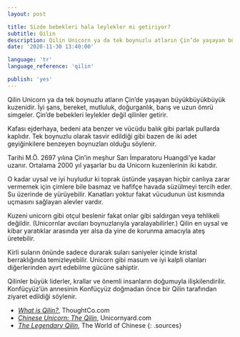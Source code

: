 ```yaml
---
layout: post

title: Sizde bebekleri hala leylekler mi getiriyor?
subtitle: Qilin
description: Qilin Unicorn ya da tek boynuzlu atların Çin’de yaşayan büyükbüyükbüyük kuzenidir. İyi şans, bereket, mutluluk, doğurganlık, barış ve uzun ömrü simgeler. Çin’de bebekleri leylekler değil qilinler getirir.
date: '2020-11-30 13:40:00'

language: 'tr'
language_reference: 'qilin'

publish: 'yes'
---
```


Qilin Unicorn ya da tek boynuzlu atların Çin’de yaşayan büyükbüyükbüyük kuzenidir.
İyi şans, bereket, mutluluk, doğurganlık, barış ve uzun ömrü simgeler. Çin’de bebekleri leylekler değil qilinler getirir.

Kafası ejderhaya, bedeni ata benzer ve vücüdu balık gibi parlak pullarda kaplıdır. Tek boynuzlu olarak tasvir edildiği gibi bazen de iki adet geyiğinkilere benzeyen boynuzları olduğu söylenir.

Tarihi M.Ö. 2697 yılına Çin’in meşhur Sarı İmparatoru Huangdi’ye kadar uzanır.
Ortalama 2000 yıl yaşarlar bu da Unicorn kuzenlerinin iki katıdır.

O kadar uysal ve iyi huyludur ki toprak üstünde yaşayan hiçbir canlıya zarar vermemek için çimlere bile basmaz ve hafifçe havada süzülmeyi tercih eder. Su üzerinde de yürüyebilir. Kanatları yoktur fakat vücudunun üst kısmında uçmasını sağlayan alevler vardır.

Kuzeni unicorn gibi otçul beslenir fakat onlar gibi saldırgan veya tehlikeli değildir. (Unicornlar avcıları boynuzlarıyla yaralayabilirler.) Qilin en uysal ve kibar yaratıklar arasında yer alsa da yine de korunma amacıyla ateş üretebilir.

Kirli suların önünde sadece durarak suları saniyeler içinde kristal berraklığında temizleyebilir.
Unicorn gibi masum ve iyi kalpli olanları diğerlerinden ayırt edebilme gücüne sahiptir.

Qilinler büyük liderler, krallar ve önemli insanların doğumuyla ilişkilendirilir. Konfüçyüz’ün annesinin Konfüçyüz doğmadan önce bir Qilin tarafından ziyaret edildiği söylenir.


+ *[What is Qilin?](https://www.thoughtco.com/what-is-a-qilin-195005)*, ThoughtCo.com
+ *[Chinese Unicorn: The Qilin](https://unicornyard.com/chinese-unicorn-the-qilin/)*, Unicornyard.com
+ *[The Legendary Qilin](https://www.theworldofchinese.com/2013/06/the-legendary-qilin/)*, The World of Chinese
{: .sources}
